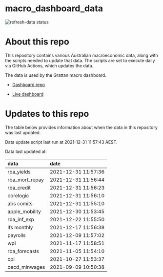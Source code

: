 
<!-- README.md is generated from README.Rmd. Please edit that file -->

# macro\_dashboard\_data

<!-- badges: start -->

![refresh-data
status](https://github.com/grattan/macro_dashboard_data/workflows/refresh-data/badge.svg)

<!-- badges: end -->

# About this repo

This repository contains various Australian macroeconomic data, along
with the scripts needed to update that data. The scripts are set to
execute daily via GitHub Actions, which updates the data.

The data is used by the Grattan macro dashboard.

  - [Dashboard repo](https://github.com/grattan/macrodashboard)

  - [Live dashboard](https://mattcowgill.shinyapps.io/macrodashboard/)

# Updates to this repo

The table below provides information about when the data in this
repository was last updated.

Data update script last run at 2021-12-31 11:57:43 AEST.

Data last updated at:

| data             | date                |
| :--------------- | :------------------ |
| rba\_yields      | 2021-12-31 11:57:36 |
| rba\_mort\_repay | 2021-12-31 11:56:44 |
| rba\_credit      | 2021-12-31 11:56:23 |
| corelogic        | 2021-12-31 11:56:10 |
| abs comits       | 2021-12-31 11:55:10 |
| apple\_mobility  | 2021-12-30 11:53:45 |
| rba\_inf\_exp    | 2021-12-22 11:55:50 |
| lfs monthly      | 2021-12-17 11:56:38 |
| payrolls         | 2021-12-09 11:57:02 |
| wpi              | 2021-11-17 11:58:51 |
| rba\_forecasts   | 2021-11-05 11:54:10 |
| cpi              | 2021-10-27 11:53:37 |
| oecd\_minwages   | 2021-09-09 10:50:38 |
